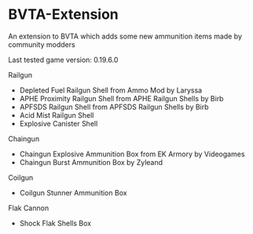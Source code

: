 # BVTA-Extension
An extension to BVTA which adds some new ammunition items made by community modders

Last tested game version: 0.19.6.0

Railgun
  - Depleted Fuel Railgun Shell from Ammo Mod by Laryssa
  - APHE Proximity Railgun Shell from APHE Railgun Shells by Birb
  - APFSDS Railgun Shell from APFSDS Railgun Shells by Birb
  - Acid Mist Railgun Shell
  - Explosive Canister Shell

Chaingun
  - Chaingun Explosive Ammunition Box from EK Armory by Videogames
  - Chaingun Burst Ammunition Box by Zyleand

Coilgun
  - Coilgun Stunner Ammunition Box

Flak Cannon
  - Shock Flak Shells Box